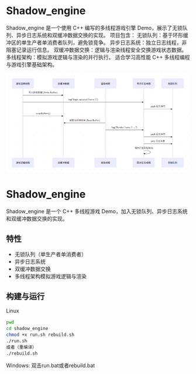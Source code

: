 # Shadow_engine
Shadow_engine 是一个使用 C++ 编写的多线程游戏引擎 Demo，展示了无锁队列、异步日志系统和双缓冲数据交换的实现。 
项目包含：  无锁队列：基于环形缓冲区的单生产者单消费者队列，避免锁竞争。 
异步日志系统：独立日志线程，非阻塞记录运行信息。 双缓冲数据交换：逻辑与渲染线程安全交换游戏状态数据。 
多线程架构：模拟游戏逻辑与渲染的并行执行。 适合学习高性能 C++ 多线程编程与游戏引擎基础架构。

![alt text](image.png)

# Shadow_engine

Shadow_engine 是一个 C++ 多线程游戏 Demo，加入无锁队列、异步日志系统和双缓冲数据交换的实现。

## 特性
- 无锁队列（单生产者单消费者）
- 异步日志系统
- 双缓冲数据交换
- 多线程架构模拟游戏逻辑与渲染

## 构建与运行
Linux
```bash
pwd
cd shadow_engine
chmod +x run.sh rebuild.sh
./run.sh
或者（重编译）
./rebuild.sh
```

Windows:
双击run.bat或者rebuild.bat